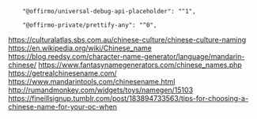 


		"@offirmo/universal-debug-api-placeholder": "^1",

		"@offirmo-private/prettify-any": "^0",



https://culturalatlas.sbs.com.au/chinese-culture/chinese-culture-naming
https://en.wikipedia.org/wiki/Chinese_name
https://blog.reedsy.com/character-name-generator/language/mandarin-chinese/
https://www.fantasynamegenerators.com/chinese_names.php
https://getrealchinesename.com/
https://www.mandarintools.com/chinesename.html
http://rumandmonkey.com/widgets/toys/namegen/15103
https://fineillsignup.tumblr.com/post/183894733563/tips-for-choosing-a-chinese-name-for-your-oc-when
